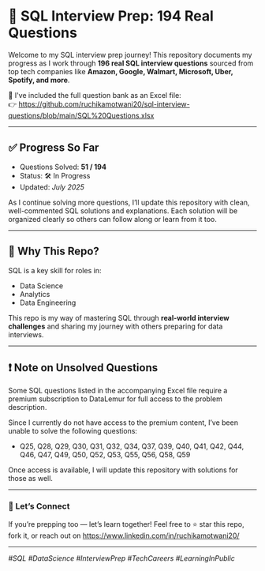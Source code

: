 
# 🧠 SQL Interview Prep: 194 Real Questions

Welcome to my SQL interview prep journey! This repository documents my progress as I work through **196 real SQL interview questions** sourced from top tech companies like **Amazon, Google, Walmart, Microsoft, Uber, Spotify, and more**.

📄 I've included the full question bank as an Excel file:  
👉 https://github.com/ruchikamotwani20/sql-interview-questions/blob/main/SQL%20Questions.xlsx

---

## ✅ Progress So Far

- Questions Solved: **51 / 194**
- Status: 🛠️ In Progress
- Updated: *July 2025*

As I continue solving more questions, I’ll update this repository with clean, well-commented SQL solutions and explanations. Each solution will be organized clearly so others can follow along or learn from it too.

---

## 📌 Why This Repo?

SQL is a key skill for roles in:
- Data Science
- Analytics
- Data Engineering

This repo is my way of mastering SQL through **real-world interview challenges** and sharing my journey with others preparing for data interviews.

---
## ❗ Note on Unsolved Questions

Some SQL questions listed in the accompanying Excel file require a premium subscription to DataLemur for full access to the problem description.

Since I currently do not have access to the premium content, I’ve been unable to solve the following questions:

- Q25, Q28, Q29, Q30, Q31, Q32, Q34, Q37, Q39, Q40, Q41, Q42, Q44, Q46, Q47, Q49, Q50, Q52, Q53, Q55, Q56, Q58, Q59

Once access is available, I will update this repository with solutions for those as well.

---

### 🚀 Let’s Connect

If you’re prepping too — let’s learn together!
Feel free to ⭐ star this repo, fork it, or reach out on https://www.linkedin.com/in/ruchikamotwani20/

---

_#SQL #DataScience #InterviewPrep #TechCareers #LearningInPublic_
